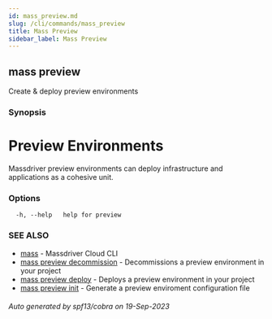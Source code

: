 ```yaml
---
id: mass_preview.md
slug: /cli/commands/mass_preview
title: Mass Preview
sidebar_label: Mass Preview
---
```

## mass preview

Create & deploy preview environments

### Synopsis

# Preview Environments

Massdriver preview environments can deploy infrastructure and applications as a cohesive unit.


### Options

```
  -h, --help   help for preview
```

### SEE ALSO

* [mass](/cli/commands/mass)	 - Massdriver Cloud CLI
* [mass preview decommission](/cli/commands/mass_preview_decommission)	 - Decommissions a preview environment in your project
* [mass preview deploy](/cli/commands/mass_preview_deploy)	 - Deploys a preview environment in your project
* [mass preview init](/cli/commands/mass_preview_init)	 - Generate a preview enviroment configuration file

###### Auto generated by spf13/cobra on 19-Sep-2023

